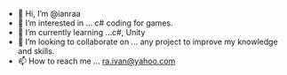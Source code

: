 - 👋 Hi, I’m @ianraa
- 👀 I’m interested in ... c# coding for games. 
- 🌱 I’m currently learning ...c#, Unity
- 💞️ I’m looking to collaborate on ... any project to improve my knowledge and skills.
- 📫 How to reach me ... ra.ivan@yahoo.com

<!---
ianraa/ianraa is a ✨ special ✨ repository because its `README.md` (this file) appears on your GitHub profile.
You can click the Preview link to take a look at your changes.
--->
